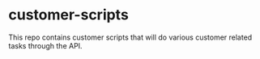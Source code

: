# customer-scripts
This repo contains customer scripts that will do various customer related tasks through the API.  
